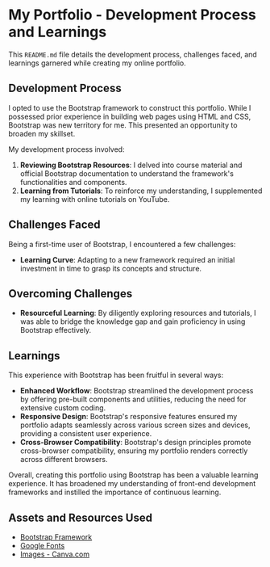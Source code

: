 # My Portfolio - Development Process and Learnings

This `README.md` file details the development process, challenges faced, and learnings garnered while creating my online portfolio.

## Development Process

I opted to use the Bootstrap framework to construct this portfolio. While I possessed prior experience in building web pages using HTML and CSS, Bootstrap was new territory for me. This presented an opportunity to broaden my skillset.

My development process involved:

1. **Reviewing Bootstrap Resources**: I delved into course material and official Bootstrap documentation to understand the framework's functionalities and components.
2. **Learning from Tutorials**: To reinforce my understanding, I supplemented my learning with online tutorials on YouTube.

## Challenges Faced

Being a first-time user of Bootstrap, I encountered a few challenges:

- **Learning Curve**: Adapting to a new framework required an initial investment in time to grasp its concepts and structure.

## Overcoming Challenges

- **Resourceful Learning**: By diligently exploring resources and tutorials, I was able to bridge the knowledge gap and gain proficiency in using Bootstrap effectively.

## Learnings

This experience with Bootstrap has been fruitful in several ways:

- **Enhanced Workflow**: Bootstrap streamlined the development process by offering pre-built components and utilities, reducing the need for extensive custom coding.
- **Responsive Design**: Bootstrap's responsive features ensured my portfolio adapts seamlessly across various screen sizes and devices, providing a consistent user experience.
- **Cross-Browser Compatibility**: Bootstrap's design principles promote cross-browser compatibility, ensuring my portfolio renders correctly across different browsers.

Overall, creating this portfolio using Bootstrap has been a valuable learning experience. It has broadened my understanding of front-end development frameworks and instilled the importance of continuous learning.

## Assets and Resources Used

- [Bootstrap Framework](https://getbootstrap.com/)
- [Google Fonts](https://fonts.googleapis.com/css2?family=Lato:wght@400;700&family=Karla:wght@400;700&display=swap)
- [Images - Canva.com](https://www.canva.com/)
